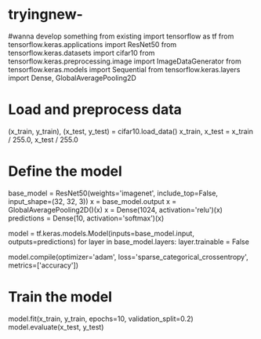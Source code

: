 # tryingnew-
#wanna develop something from existing
import tensorflow as tf
from tensorflow.keras.applications import ResNet50
from tensorflow.keras.datasets import cifar10
from tensorflow.keras.preprocessing.image import ImageDataGenerator
from tensorflow.keras.models import Sequential
from tensorflow.keras.layers import Dense, GlobalAveragePooling2D

# Load and preprocess data
(x_train, y_train), (x_test, y_test) = cifar10.load_data()
x_train, x_test = x_train / 255.0, x_test / 255.0

# Define the model
base_model = ResNet50(weights='imagenet', include_top=False, input_shape=(32, 32, 3))
x = base_model.output
x = GlobalAveragePooling2D()(x)
x = Dense(1024, activation='relu')(x)
predictions = Dense(10, activation='softmax')(x)

model = tf.keras.models.Model(inputs=base_model.input, outputs=predictions)
for layer in base_model.layers:
    layer.trainable = False

model.compile(optimizer='adam', loss='sparse_categorical_crossentropy', metrics=['accuracy'])

# Train the model
model.fit(x_train, y_train, epochs=10, validation_split=0.2)
model.evaluate(x_test, y_test)
